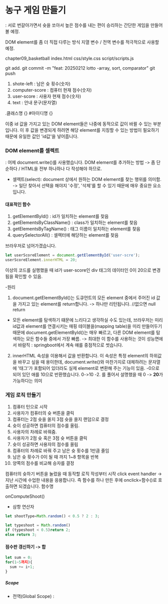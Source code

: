 # 농구 게임 만들기
: 서로 번갈아가면서 슛을 쏘아서 높은 점수를 내는 편이 승리하는 간단한 게임을 만들어볼 예정.

DOM element를 좀 더 직접 다루는 방식 지열 변수 / 전역 변수를 적극적으로 사용할 예정.


chapter09_basketball
index.html
css/style.css
script/scripts.js

git add.
git commit -m "feat: 20250212 lotto -array, sort, comparator"
git push

1. shote-left : 남은 슛 횟수(숫자)
2. computer-score : 컴퓨터 현재 점수(숫자)
3. user-score : 사용자 현재 점수(숫자)
4. text : 안내 문구(문자열)

.클래스명 {}
#아이디명 {}

이중 id 값을 가지고 있는 DOM element들은 나중에 동적으로 값이 바뀔 수 있는 부분입니다. 이 후 값을 변경되게 하려면 해당 element를 지칭할 수 있는 방법이 필요하기 때문에 유일한 값인 'id값'을 넣어줍니다. 

### DOM element를 셀렉트
: 어제 document.write()를 사용했습니다. 
DOM element를 추가하는 방법 -> 좀 단순하다 / HTML을 전부 하나하나 다 작성해야 하므로.

- 셀렉트(select): document 상에서 원하는 DOM element를 찾는 행위를 의미함. -> 일단 찾아서 선택을 해야지 '수정', '삭제'를 할 수 있기 때문에 매우 중요한 요소입니다. 


#### 대표적인 함수
1. getElementById() : id가 일치하는 element를 찾음
2. getElementsByClassName() : class가 일치하는 element를 찾음
3. getElementsByTagName() : 태그 이름이 일치하는 element를 찾음
4. querySelectorAll() : 셀렉터에 해당하는 element를 찾음

브라우저로 넘어가겠습니다. 

```javascript
let userScoreElement = document.getElementById('user-scre');
userScoreElement.innerHTML = 20;
```
이상의 코드를 실행했을 때 id가 user-score인 div 태그의 데이터인 0이 20으로 변경됨을 확인할 수 있음.

-원리
1. document.getElementById()는 도큐먼트의 모든 element 중에서 주어진 id 값을 가지고 있는 element를 return합니다. -> 하나만 리턴됩니다. //없으면 null return
- 모든 element를 탐색하기 떄문에 느리다고 생각하실 수도 있는데, 브라우저는 미리 id값과 element를 연결시키는 매핑 테이블을(mapping table)을 미리 만들어두기 때문에 document.getElementById()는 매우 빠르고, 다른 DOM element를 탐색하는 모든 함수들 중에서 가장 빠름. -> 최대한 이 함수를 사용하는 것이 성능면에서 바람직 : springboot에서 계속 얘를 중점적으로 썻습니다. 
2. innerHTML 속성을 이용해서 값을 반환합니다. 이 속성은 특정 element의 하위값을 바꾸고 싶을 때 용이한데, document.write()와 마찬가지로 대체하려는 문자열에 '태그'가 포함되어 있더라도 실제 element로 변환해 주는 기능이 있음.
-0으로 되어 있던 애를 10으로 반환했습니다. 0->10
-2. 를 풀어서 설명했을 때 0 -> <b>20</b>가 가능하다는 의미

### 게임 로직 만들기
1. 컴퓨터 턴으로 시작
2. 사용자가 컴퓨터의 슛 버튼을 클릭
3. 컴퓨터는 2점 슛을 쏠지 3점 슛을 쏠지 랜덤으로 결정
4. 슛이 성공하면 컴퓨터의 점수를 올림.
5. 사용자의 차례로 바꿔줌.
6. 사용자가 2점 슛 혹은 3점 슛 버튼을 클릭
7. 슛이 성공하면 사용자의 점수를 올림
8. 컴퓨터의 차례로 바꿔 주고 남은 슛 횟수를 1만큼 줄임
9. 남은 슛 횟수가 0이 될 때 까지 1~8 항목을 반복
10. 양쪽의 점수를 비교해 승자를 결정

컴퓨터의 슛하기 버튼을 눌렀을 때 동작할 로직 작성부터 시작
click event handler -> 지난 시간에 수업한 내용을 응용합니다. 
즉 함수를 하나 만든 후에 onclick=함수()로 호출하면 되겠습니다. 
함수명

onComputeShoot()

- 삼항 연산자
```javascript
let shootType=Math.random() < 0.5 ? 2 : 3;

let typeshoot = Math.random()
if (typeshoot < 0.5)return 2;
else return 3;
```
#### 점수판 갱신하기 -> 합
```javascript
let sum = 0;
for(1~5까지){
  sum += i+1;
}
```

##### Scope
- 전역(Global Scope) : <script>태그나 script 파일 안에 선언된 변수들 중에서 특정 함수의 블록 안에 위치하지 않은 모든 변수를 '전역 변수'라고 함.
- 지역(Local Scope) : 함수 내에서 정의한 변수
  ex) 함수 a와 함수 b가 있다고 가정했을 때, a 함수 내에 c라는 변수가 '선언'되고, b 함수 내에서 다시 c라는 변수를 '선언'한다고 하더라도 오류가 발생하지 않음.

JS에서는 어떠한 변수를 찾을 때, 현재의 로컬 스코프에서 찾아본 후에 없으면 글로벌 스코프가 나올 떄 까지 하나씩 상위의 부모 스코프로 거슬러 올라가게 됨.

그래서 scripts.js에서 현재 함수 내에 선언된 지역 변수로 인해 개발자가 의도한 결과값이 나오지 않았습니다. -> 전역으로 선언하면 좀 괜찮아질 것이다. 

#### 사용자 슛 로직 구현하기
onComputerShoot()을 기준으로 
onUserShoot(shootType)형태로 구현 -> onClick=onUserShoot(2), onClick=onUserShoot(3) 형태로 

#### 게임 규칙 구현하기
: 현재 상황에서의 문제점

1. 순서를 고정시켰음에도 불구하고 user부터 슛이 가능한 상황
- 해당 문제를 해결하기 위해서는 현재 누구의 차례인지를 확인하고, 본인의 차례가 아닌데 슛 버튼이 클릭됬다면 그대로 함수를 종료해버리는 방식을 선택할 수 있을 것 같습니다. 

```javascript
//1
if(!isComputerTurn)return;

//2
if(!isComputerTurn){
  return;
}
```

- 코드 블록이 없는 if문 -> if뿐만 아니라 for, while 문 등에서 단 하나의 구문만 존재할 경우에 코드 블록이 없더라도 정상적으로 구현이 됩니다. 

- 문제는 1,2번 스타일은 개발자들 사이에서는 호불호가 좀 나뉘는 편이라서 프로젝트나 회사 차원에서 한 가지 스타일로 통제하는 경우도 있습니다. 

그리고 저희가 실제로 이상의 코드까지 구현했을 때 생기는 불편한 점에 관해 고려할 필요가 있습니다. 

```javascript
  let computerButton = document.getElementsByClassName('btn-computer');
  
  for (let i = 0 ; i<computerButton.length; i++){
    computerButtons[i].disabled = true;
  }

  let userButtons = document.getElementsByClassName('btn-user');
  
  for (let i = 0 ; i<userButton.length; i++){
    userButtons[i].disabled = false;
  }
```

이상의 코드를 통해 button 속성에 class를 집어넣었음을 확인할 수 있고, computerButtons.disabled가 true라면 userButtons.disabled가 false가 되도록 작성했습니다. 

##### 처리 과정
1. document.getElementsByClassName()을 통해서 btn-computer라는 클래스를 가진 element들을 가지고 왔습니다. -> element가 복수인데 -> '배열'과 같은 형태로 들어오게 됨.

- 이상을 이유로 btn-class가 하나만 있음에도 불구하고 return된 자료형이 배열이기 때문에 굳이 Java기준으로 따진다면 
boolean[] arr01 = new arr01[1]; 이라서 내부의 element를 직접 추출해야지만 index 넘버 0번지에 있는 요소를 false나 true로 바꾸는 등의 연산을 할 수 있음. 

즉, arr01이 배열인 이상 arr01 = false; 와 같은 연산이 불가능하기 때문에 class가 하나만 있더라도 반복문을 통한 element 추출이 강제됨.

20250214 수업시작 -> 남은 슛 횟수가 0이 됬을 때 승패를 안내를 하도록 작성할 예정

git add .
git commit -m "feat: 20250213 basketball game button disabled"
git push